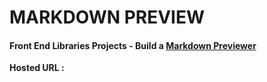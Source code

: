 # MARKDOWN PREVIEW

#### Front End Libraries Projects - Build a [Markdown Previewer](https://www.freecodecamp.org/learn/front-end-libraries/front-end-libraries-projects/build-a-markdown-previewer)

**Hosted URL :** 